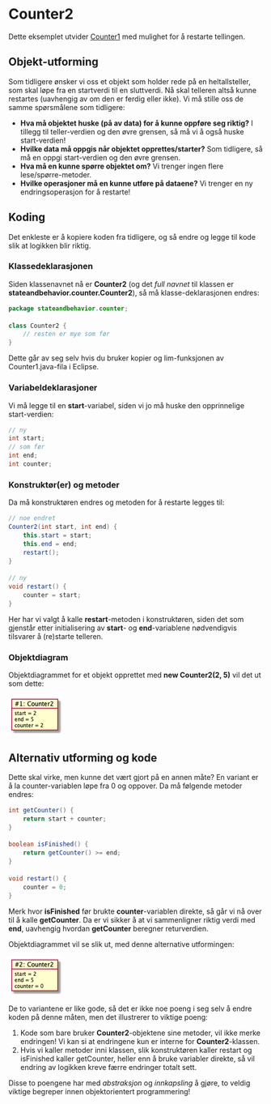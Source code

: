 # Counter2

Dette eksemplet utvider [Counter1](Counter1.md) med mulighet for å restarte tellingen.

## Objekt-utforming

Som tidligere ønsker vi oss et objekt som holder rede på en heltallsteller, som skal løpe fra en startverdi til en sluttverdi.
Nå skal telleren altså kunne restartes (uavhengig av om den er ferdig eller ikke). Vi må stille oss de samme spørsmålene som tidligere:
- **Hva må objektet huske (på av data) for å kunne oppføre seg riktig?** I tillegg til teller-verdien og den øvre grensen, så må vi å også huske start-verdien!
- **Hvilke data må oppgis når objektet opprettes/starter?** Som tidligere, så må en oppgi start-verdien og den øvre grensen.
- **Hva må en kunne spørre objektet om?** Vi trenger ingen flere lese/spørre-metoder.
- **Hvilke operasjoner må en kunne utføre på dataene?** Vi trenger en ny endringsoperasjon for å restarte!

## Koding

Det enkleste er å kopiere koden fra tidligere, og så endre og legge til kode slik at logikken blir riktig.

### Klassedeklarasjonen

Siden klassenavnet nå er **Counter2** (og det *full navnet* til klassen er **stateandbehavior.counter.Counter2**), så må klasse-deklarasjonen endres:

```java
package stateandbehavior.counter;

class Counter2 {
	// resten er mye som før
}
```

Dette går av seg selv hvis du bruker kopier og lim-funksjonen av Counter1.java-fila i Eclipse.

### Variabeldeklarasjoner

Vi må legge til en **start**-variabel, siden vi jo må huske den opprinnelige start-verdien:

```java
// ny
int start;
// som før
int end;
int counter;
```

### Konstruktør(er) og metoder

Da må konstruktøren endres og metoden for å restarte legges til:

```java
// noe endret
Counter2(int start, int end) {
	this.start = start;
	this.end = end;
	restart();
}

// ny
void restart() {
	counter = start;
}
```

Her har vi valgt å kalle **restart**-metoden i konstruktøren, siden det som gjenstår etter initialisering av **start**- og **end**-variablene nødvendigvis tilsvarer å (re)starte telleren. 

### Objektdiagram

Objektdiagrammet for et objekt opprettet med **new Counter2(2, 5)** vil det ut som dette:

![Objektdiagram for objekt laget med **new Counter2(2, 5)**](Counter2-object.png)

## Alternativ utforming og kode

Dette skal virke, men kunne det vært gjort på en annen måte? En variant er å la counter-variablen løpe fra 0 og oppover. Da må følgende metoder endres:

```java
int getCounter() {
	return start + counter;
}

boolean isFinished() {
	return getCounter() >= end;
}

void restart() {
	counter = 0;
}
```

Merk hvor **isFinished** før brukte **counter**-variablen direkte, så går vi nå over til å kalle **getCounter**. Da er vi sikker å at vi sammenligner riktig verdi med **end**, uavhengig hvordan **getCounter** beregner returverdien.

Objektdiagrammet vil se slik ut, med denne alternative utformingen:

![Objektdiagram for objekt laget med **new Counter2(2, 5)**](Counter2-object-alt.png)

De to variantene er like gode, så det er ikke noe poeng i seg selv å endre koden på denne måten, men det illustrerer to viktige poeng:
1. Kode som bare bruker **Counter2**-objektene sine metoder, vil ikke merke endringen! Vi kan si at endringene kun er interne for **Counter2**-klassen.
2. Hvis vi kaller metoder inni klassen, slik konstruktøren kaller restart og isFinished kaller getCounter, heller enn å bruke variabler direkte, så vil endring av logikken kreve færre endringer totalt sett.

Disse to poengene har med *abstraksjon* og *innkapsling* å gjøre, to veldig viktige begreper innen objektorientert programmering!
